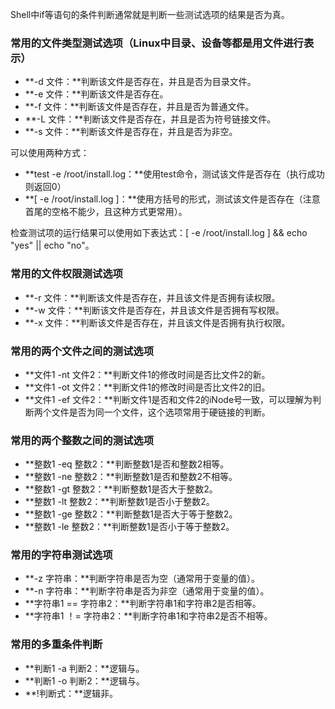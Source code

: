 Shell中if等语句的条件判断通常就是判断一些测试选项的结果是否为真。



### 常用的文件类型测试选项（Linux中目录、设备等都是用文件进行表示）

* **-d 文件：**判断该文件是否存在，并且是否为目录文件。
* **-e 文件：**判断该文件是否存在。
* **-f 文件：**判断该文件是否存在，并且是否为普通文件。
* **-L 文件：**判断该文件是否存在，并且是否为符号链接文件。
* **-s 文件：**判断该文件是否存在，并且是否为非空。

可以使用两种方式：

* **test -e /root/install.log：**使用test命令，测试该文件是否存在（执行成功则返回0）
* **\[ -e /root/install.log \]：**使用方括号的形式，测试该文件是否存在（注意首尾的空格不能少，且这种方式更常用）。

检查测试项的运行结果可以使用如下表达式：\[ -e /root/install.log \] && echo "yes" \|\| echo "no"。



### 常用的文件权限测试选项

* **-r 文件：**判断该文件是否存在，并且该文件是否拥有读权限。
* **-w 文件：**判断该文件是否存在，并且该文件是否拥有写权限。
* **-x 文件：**判断该文件是否存在，并且该文件是否拥有执行权限。



### 常用的两个文件之间的测试选项

* **文件1 -nt 文件2：**判断文件1的修改时间是否比文件2的新。
* **文件1 -ot 文件2：**判断文件1的修改时间是否比文件2的旧。
* **文件1 -ef 文件2：**判断文件1是否和文件2的iNode号一致，可以理解为判断两个文件是否为同一个文件，这个选项常用于硬链接的判断。



### 常用的两个整数之间的测试选项

* **整数1 -eq 整数2：**判断整数1是否和整数2相等。
* **整数1 -ne 整数2：**判断整数1是否和整数2不相等。
* **整数1 -gt 整数2：**判断整数1是否大于整数2。
* **整数1 -lt 整数2：**判断整数1是否小于整数2。
* **整数1 -ge 整数2：**判断整数1是否大于等于整数2。
* **整数1 -le 整数2：**判断整数1是否小于等于整数2。



### 常用的字符串测试选项

* **-z 字符串：**判断字符串是否为空（通常用于变量的值）。
* **-n 字符串：**判断字符串是否为非空（通常用于变量的值）。
* **字符串1 == 字符串2：**判断字符串1和字符串2是否相等。
* **字符串1 ！= 字符串2：**判断字符串1和字符串2是否不相等。



### 常用的多重条件判断

* **判断1 -a 判断2：**逻辑与。
* **判断1 -o 判断2：**逻辑与。
* **!判断式：**逻辑非。



